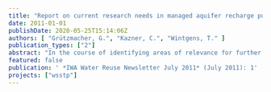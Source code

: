 ```yaml
---
title: "Report on current research needs in managed aquifer recharge published by the WssTP"
date: 2011-01-01
publishDate: 2020-05-25T15:14:06Z
authors: [ "Grützmacher, G.", "Kazner, C.", "Wintgens, T." ]
publication_types: ["2"]
abstract: "In the course of identifying areas of relevance for further research and development the members of the European Water Supply and Sanitation Technology (WssTP) identified Managed Aquifer Recharge (MAR) as an important cross-cutting topic and area relevant for further research. For this reason a Task Force on MAR was initiated with 36 representatives from European research institutes and industry partners with participation of international experts. These task force members developed the basis for a report documenting the state of the art and research needs in the field of MAR that has now been published by the WssTP."
featured: false
publication: ' *IWA Water Reuse Newsletter July 2011* (July 2011): 1'
projects: ["wsstp"]
---
```


